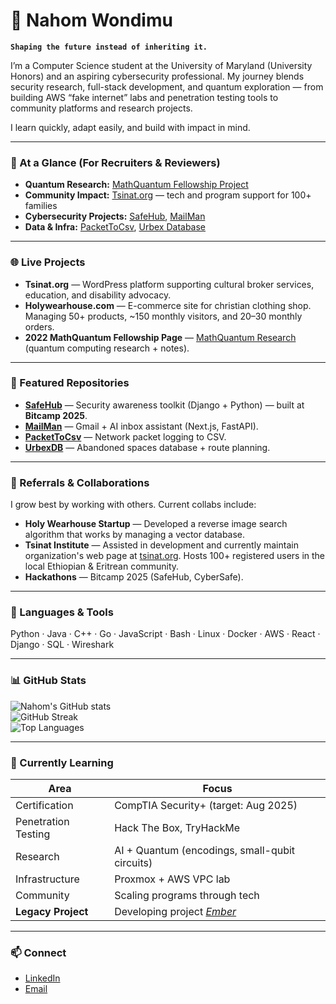 # 🔭 Nahom Wondimu  

**`Shaping the future instead of inheriting it.`**

I’m a Computer Science student at the University of Maryland (University Honors) and an aspiring cybersecurity professional. My journey blends security research, full-stack development, and quantum exploration — from building AWS “fake internet” labs and penetration testing tools to community platforms and research projects.  

I learn quickly, adapt easily, and build with impact in mind.  

---

### 📌 At a Glance (For Recruiters & Reviewers)  
- **Quantum Research:** [MathQuantum Fellowship Project](https://nahomwondimu.github.io/mathquantumproject/)  
- **Community Impact:** [Tsinat.org](https://tsinat.org) — tech and program support for 100+ families  
- **Cybersecurity Projects:** [SafeHub](https://github.com/NahomWondimu/SafeHub), [MailMan](https://github.com/NahomWondimu/MailManManager)  
- **Data & Infra:** [PacketToCsv](https://github.com/NahomWondimu/PacketToCsv), [Urbex Database](https://github.com/NahomWondimu/UrbexDBApp)  

---

### 🌐 Live Projects  
- **Tsinat.org** — WordPress platform supporting cultural broker services, education, and disability advocacy.
- **Holywearhouse.com** — E-commerce site for christian clothing shop. Managing 50+ products, ~150 monthly visitors, and 20–30 monthly orders.  
- **2022 MathQuantum Fellowship Page** — [MathQuantum Research](https://nahomwondimu.github.io/mathquantumproject/) (quantum computing research + notes).  

---

### 🚀 Featured Repositories  
- **[SafeHub](https://github.com/NahomWondimu/SafeHub)** — Security awareness toolkit (Django + Python) — built at **Bitcamp 2025**.  
- **[MailMan](https://github.com/NahomWondimu/MailManManager)** — Gmail + AI inbox assistant (Next.js, FastAPI).  
- **[PacketToCsv](https://github.com/NahomWondimu/PacketToCsv)** — Network packet logging to CSV.  
- **[UrbexDB](https://github.com/NahomWondimu/UrbexDBApp)** — Abandoned spaces database + route planning.  

---

### 🤝 Referrals & Collaborations  
I grow best by working with others. Current collabs include:  
- **Holy Wearhouse Startup** — Developed a reverse image search algorithm that works by managing a vector database.  
- **Tsinat Institute** — Assisted in development and currently maintain organization's web page at [tsinat.org](https://tsinat.org). Hosts 100+ registered users in the local Ethiopian & Eritrean community.   
- **Hackathons** — Bitcamp 2025 (SafeHub, CyberSafe).  

---

### 🧰 Languages & Tools  
Python · Java · C++ · Go · JavaScript · Bash · Linux · Docker · AWS · React · Django · SQL · Wireshark  

---

### 📊 GitHub Stats  
![Nahom's GitHub stats](https://github-readme-stats.vercel.app/api?username=NahomWondimu&show_icons=true&theme=gruvbox)  
![GitHub Streak](https://streak-stats.demolab.com?user=NahomWondimu&theme=gruvbox&border_radius=4.5)  
![Top Languages](https://github-readme-stats.vercel.app/api/top-langs/?username=NahomWondimu&layout=compact&theme=gruvbox)  

---

### 🌱 Currently Learning  
| Area | Focus |
|---|---|
| Certification | CompTIA Security+ (target: Aug 2025) |
| Penetration Testing | Hack The Box, TryHackMe |
| Research | AI + Quantum (encodings, small-qubit circuits) |
| Infrastructure | Proxmox + AWS VPC lab |
| Community | Scaling programs through tech |
| **Legacy Project** | Developing project *[Ember](https://github.com/nahomwondimu/Ember)* |

---

### 📫 Connect  
- [LinkedIn](https://www.linkedin.com/in/nahomwondimu/)  
- [Email](mailto:imwondimu@gmail.com)  
